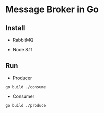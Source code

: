 # Message Broker in Go

## Install

- RabbitMQ

- Node 8.11

## Run

- Producer

```go build ./consume```

- Consumer

```go build ./produce```
